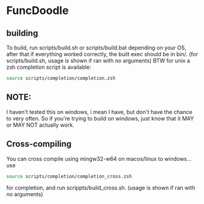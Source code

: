 # FuncDoodle

## building
To build, run scripts/build.sh or scripts/build.bat depending on your OS, after that if everything worked correctly, the built exec should be in bin/. (for scripts/build.sh, usage is shown if ran with no arguments)
BTW for unix a zsh completion script is available: 
```sh
source scripts/completion/completion.zsh
```

## NOTE:
I haven't tested this on windows, i mean I have, but don't have the chance to very often.
So if you're trying to build on windows, just know that it MAY or MAY NOT actually work. 

## Cross-compiling
You can cross compile using mingw32-w64 on macos/linux to windows... 
use 
```sh
source scripts/completion/completion_cross.zsh
```
for completion, and run scrippts/build_cross.sh. (usage is shown if ran with no arguments)
